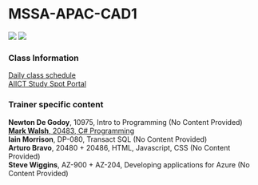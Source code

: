 
# MSSA-APAC-CAD1



![](images/AIICT.png)
![](images/Microsoft.png)

### Class Information
[Daily class schedule](/Documents/CAD-Learning-Plan.md)<br>
[AIICT Study Spot Portal](https://www.studyspot.com.au/my/)




### Trainer specific content

**Newton De Godoy**, 10975, Intro to Programming (No Content Provided)<br>
[**Mark Walsh**, 20483, C# Programming](https://github.com/Mark-AIICT/CAD-2/blob/main/README.md)<br>
**Iain Morrison**, DP-080, Transact SQL (No Content Provided)<br>
**Arturo Bravo**, 20480 + 20486, HTML, Javascript, CSS (No Content Provided)<br>
**Steve Wiggins**, AZ-900 + AZ-204, Developing applications for Azure (No Content Provided)<br>

